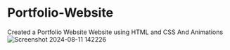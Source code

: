 # Portfolio-Website
Created a Portfolio Website Website using HTML and CSS And Animations
![Screenshot 2024-08-11 142226](https://github.com/user-attachments/assets/f43b3e8d-c5d7-492b-9495-a7195f96eddf)
